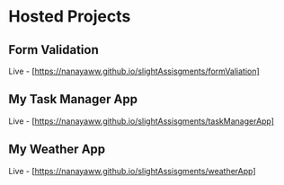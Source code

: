 # Hosted Projects

## Form Validation
Live - [https://nanayaww.github.io/slightAssisgments/formValiation]

## My Task Manager App
Live - [https://nanayaww.github.io/slightAssisgments/taskManagerApp]

## My Weather App
Live - [https://nanayaww.github.io/slightAssisgments/weatherApp]